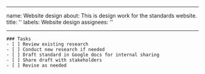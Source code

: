
---
name: Website design
about: This is design work for the standards website.
title: ''
labels: Website design
assignees: ''

---

```[tasklist]
### Tasks
- [ ] Review existing research
- [ ] Conduct new research if needed
- [ ] Draft standard in Google docs for internal sharing
- [ ] Share draft with stakeholders
- [ ] Revise as needed
```

